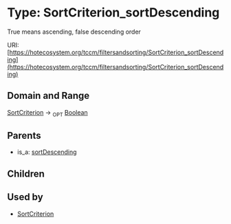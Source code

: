 
# Type: SortCriterion_sortDescending


True means ascending, false descending order

URI: [https://hotecosystem.org/tccm/filtersandsorting/SortCriterion_sortDescending](https://hotecosystem.org/tccm/filtersandsorting/SortCriterion_sortDescending)


## Domain and Range

[SortCriterion](SortCriterion.md) ->  <sub>OPT</sub> [Boolean](types/Boolean.md)

## Parents

 *  is_a: [sortDescending](sortDescending.md)

## Children


## Used by

 * [SortCriterion](SortCriterion.md)
